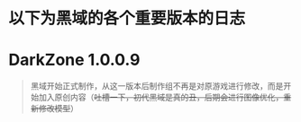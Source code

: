 # 以下为黑域的各个重要版本的日志

# DarkZone 1.0.0.9

> 黑域开始正式制作，从这一版本后制作组不再是对原游戏进行修改，而是开始加入原创内容（~~吐槽一下，初代黑域是真的丑，后期会进行图像优化，重新修改模型~~）
